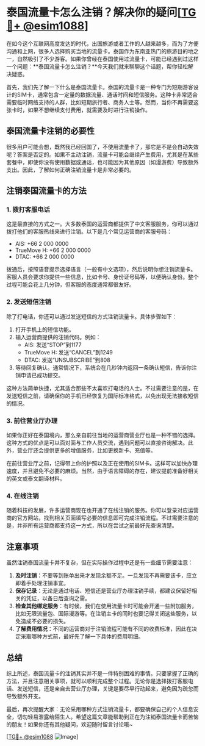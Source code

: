 # 泰国流量卡怎么注销？解决你的疑问[[TG💪+ @esim1088](https://t.me/s/esim1088)]

在如今这个互联网高度发达的时代，出国旅游或者工作的人越来越多，而为了方便沟通和上网，很多人选择购买当地的流量卡。泰国作为东南亚热门的旅游目的地之一，自然吸引了不少游客。如果你曾经在泰国使用过流量卡，可能已经遇到过这样一个问题：**泰国流量卡怎么注销？**今天我们就来聊聊这个话题，帮你轻松解决疑惑。

首先，我们先了解一下什么是泰国流量卡。泰国的流量卡是一种专门为短期游客设计的SIM卡，通常包含一定量的数据流量、通话时间和短信服务。这种卡非常适合需要临时网络支持的人群，比如短期旅行者、商务人士等。然而，当你不再需要这张卡时，如果不想继续支付费用，就需要及时进行注销操作。

## 泰国流量卡注销的必要性

很多用户可能会想，既然我已经回国了，不使用流量卡了，那它是不是会自动失效呢？答案是否定的。如果不主动注销，流量卡可能会继续产生费用，尤其是在某些套餐中，即使你没有使用数据或通话，也可能因为其他原因（如漫游费）导致额外支出。因此，了解如何正确注销流量卡是非常必要的。

## 注销泰国流量卡的方法

### 1. 拨打客服电话

这是最直接的方式之一。大多数泰国的运营商都提供了中文客服服务，你可以通过拨打他们的客服热线来进行注销。以下是几个常见运营商的客服号码：

- AIS: +66 2 000 0000
- TrueMove H: +66 2 000 0000
- DTAC: +66 2 000 0000

拨通后，按照语音提示选择语言（一般有中文选项），然后说明你想注销流量卡。客服人员会要求你提供一些信息，比如卡号、身份证号码等，以便确认身份。整个过程可能会花上几分钟，但客服的态度通常都很友好。

### 2. 发送短信注销

除了打电话，你还可以通过发送短信的方式注销流量卡。具体步骤如下：

1. 打开手机上的短信功能。
2. 输入运营商提供的注销代码。例如：
   - AIS: 发送“STOP”到1177
   - TrueMove H: 发送“CANCEL”到1249
   - DTAC: 发送“UNSUBSCRIBE”到808
3. 等待回复确认。通常情况下，系统会在几秒钟内返回一条确认短信，告诉你注销申请已成功提交。

这种方法简单快捷，尤其适合那些不太喜欢打电话的人士。不过需要注意的是，在发送短信之前，请确保你的手机已经恢复为国际标准格式，以免出现无法接收短信的情况。

### 3. 前往营业厅办理

如果你正好在泰国境内，那么亲自前往当地的运营商营业厅也是一种不错的选择。这种方式的优点是可以面对面与工作人员交流，遇到问题可以直接咨询解决。此外，营业厅还会提供更多的增值服务，比如更换新卡、充值等。

在前往营业厅之前，记得带上你的护照以及正在使用的SIM卡。这样可以加快办理速度，并且避免不必要的麻烦。当然，由于语言障碍的存在，建议提前准备好相关的英文或泰文翻译材料。

### 4. 在线注销

随着科技的发展，许多运营商现在也开通了在线注销的服务。你可以登录对应运营商的官方网站，找到相关页面填写必要的信息即可完成注销流程。不过需要注意的是，并非所有运营商都支持这一方式，所以在尝试之前最好先查询清楚。

## 注意事项

虽然注销泰国流量卡并不复杂，但在实际操作过程中还是有一些细节需要注意：

1. **及时注销**：不要等到账单出来才发现余额不足。一旦发现不再需要该卡，应立即着手处理注销事宜。
2. **保存记录**：无论是通过电话、短信还是营业厅办理注销手续，都建议保留好相关的凭证，以备日后查询之需。
3. **检查其他绑定服务**：有时候，我们在使用流量卡时可能会开通一些附加服务，比如无限流量包、国际漫游等。在注销主卡的同时也要记得关闭这些服务，以免造成不必要的损失。
4. **了解费用情况**：不同的运营商对于注销流程可能有不同的收费标准，因此在决定采取哪种方式前，最好先了解一下具体的费用明细。

## 总结

综上所述，泰国流量卡的注销其实并不是一件特别困难的事情。只要掌握了正确的方法，并且注意相关事项，就可以顺利完成整个过程。无论你是选择拨打客服电话、发送短信，还是亲自去营业厅办理，关键是要尽早行动起来，避免因为疏忽而导致额外开支。

最后，再次提醒大家：无论采用哪种方式注销流量卡，都要确保自己的个人信息安全，切勿轻易泄露给陌生人。希望这篇文章能帮助到正在为注销泰国流量卡而苦恼的朋友！如果你还有其他疑问，欢迎随时留言讨论哦~

[[TG💪+ @esim1088](https://t.me/s/esim1088) ![Image](https://i.postimg.cc/4NQfJmqS/Snipaste-2025-05-13-00-14-12.png)]